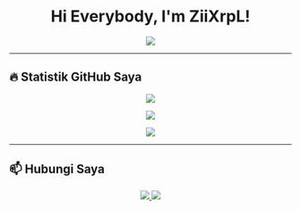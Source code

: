 <h1 align="center">Hi Everybody, I'm ZiiXrpL!</h1>

<p align="center">
  <img src="https://readme-typing-svg.herokuapp.com/?lines=Welcome+in+My+Profil+Github!;Saya+Adalah+UI/UX-Designer;Saya+Kelas+10+PPLG&center=true&size=22">
</p>

---

## 🔥 Statistik GitHub Saya

<p align="center">
  <img src="https://github-readme-stats.vercel.app/api?username=ZiiXrpL&show_icons=true&theme=tokyonight" />
</p>

<p align="center">
  <img src="https://github-readme-streak-stats.herokuapp.com/?user=ZiiXrpL&theme=tokyonight" />
</p>

<p align="center">
  <img src="https://github-readme-activity-graph.cyclic.app/graph?username=ZiiXrpL&theme=react-dark" />
</p>

---


## 📫 Hubungi Saya

<p align="center">
  <a href="https://www.instagram.com/sahrul.hidayah.1217?igsh=bWYzaWVvemM2cndo" target="_blank">
    <img src="https://img.shields.io/badge/Instagram-Follow-blueviolet?style=for-the-badge&logo=instagram" />
  </a>
  <a href="mailto: greeytchn@gmail.com" target="_blank">
    <img src="https://img.shields.io/badge/Email-Kirim%20Email-orange?style=for-the-badge&logo=gmail" />
  </a>
</p>
